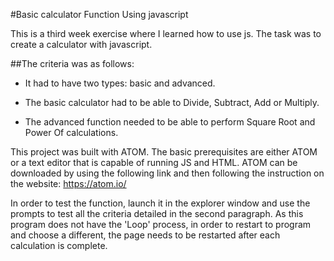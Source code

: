 #Basic calculator Function Using javascript

This is a third week exercise where I learned how to use js. The task was to create a calculator with javascript.

##The criteria was as follows:

* It had to have two types: basic and advanced.

* The basic calculator had to be able to Divide, Subtract, Add or Multiply.

* The advanced function needed to be able to perform Square Root and Power Of calculations.

This project was built with ATOM. The basic prerequisites are either ATOM or a text editor that is capable of running JS and HTML. ATOM can be downloaded by using the following link and then following the instruction on the website: https://atom.io/

In order to test the function, launch it in the explorer window and use the prompts to test all the criteria detailed in the second paragraph. As this program does not have the 'Loop' process, in order to restart to program and choose a different, the page needs to be restarted after each calculation is complete.
